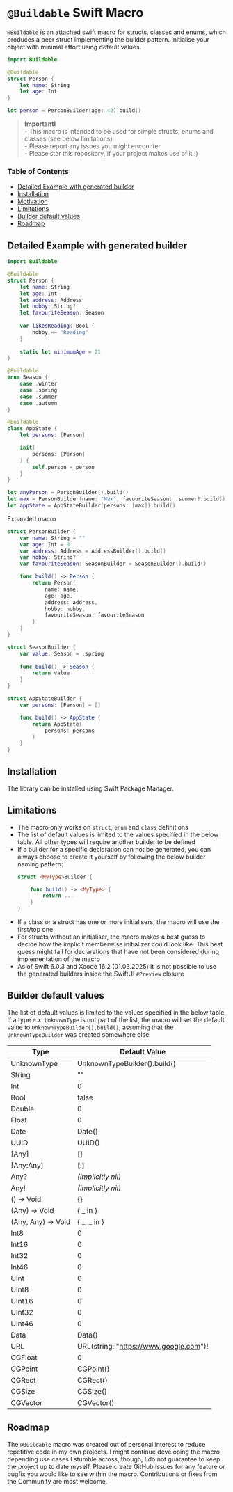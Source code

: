 # `@Buildable` Swift Macro
`@Buildable` is an attached swift macro for structs, classes and enums, which produces a peer struct implementing the builder pattern. Initialise your object with minimal effort using default values.
```swift
import Buildable

@Buildable
struct Person {
    let name: String
    let age: Int
}

let person = PersonBuilder(age: 42).build()
```

> **Important!**
    <br>- This macro is intended to be used for simple structs, enums and classes (see below limitations)
    <br>- Please report any issues you might encounter
    <br>- Please star this repository, if your project makes use of it :) 

### Table of Contents
- [Detailed Example with generated builder](#Detailed-Example-with-generated-builder)
- [Installation](#Installation)
- [Motivation](#Motivation)
- [Limitations](#Limitations)
- [Builder default values](#Builder-default-values)
- [Roadmap](#Roadmap)

## Detailed Example with generated builder
```swift
import Buildable

@Buildable
struct Person {
    let name: String
    let age: Int
    let address: Address
    let hobby: String?
    let favouriteSeason: Season
    
    var likesReading: Bool {
        hobby == "Reading" 
    }
    
    static let minimumAge = 21
}

@Buildable
enum Season {
    case .winter
    case .spring
    case .summer
    case .autumn
}

@Buildable
class AppState {
    let persons: [Person]

    init(
        persons: [Person]
    ) {
        self.person = person
    }
}

let anyPerson = PersonBuilder().build()
let max = PersonBuilder(name: "Max", favouriteSeason: .summer).build()
let appState = AppStateBuilder(persons: [max]).build()
```
Expanded macro
```swift
struct PersonBuilder {
    var name: String = ""
    var age: Int = 0
    var address: Address = AddressBuilder().build()
    var hobby: String?
    var favouriteSeason: SeasonBuilder = SeasonBuilder().build()

    func build() -> Person {
        return Person(
            name: name,
            age: age,
            address: address,
            hobby: hobby,
            favouriteSeason: favouriteSeason
        )
    }
}

struct SeasonBuilder {
    var value: Season = .spring
    
    func build() -> Season {
        return value
    }
}

struct AppStateBuilder {
    var persons: [Person] = []

    func build() -> AppState {
        return AppState(
            persons: persons
        )
    }
}
```

## Installation
The library can be installed using Swift Package Manager.

## Limitations
- The macro only works on `struct`, `enum` and `class` definitions
- The list of default values is limited to the values specified in the below table. All other types will require another builder to be defined
- If a builder for a specific declaration can not be generated, you can always choose to create it yourself by following the below builder naming pattern:
    ```swift
    struct <MyType>Builder {

        func build() -> <MyType> {
            return ...
        }
    }
    ```
- If a class or a struct has one or more initialisers, the macro will use the first/top one
- For structs without an initialiser, the macro makes a best guess to decide how the implicit memberwise initializer could look like. This best guess might fail for declarations that have not been considered during implementation of the macro
- As of Swift 6.0.3 and Xcode 16.2 (01.03.2025) it is not possible to use the generated builders inside the SwiftUI `#Preview` closure

## Builder default values
The list of default values is limited to the values specified in the below table. 
If a type e.x. `UnknownType` is not part of the list, the macro will set the default value to `UnknownTypeBuilder().build()`, 
assuming that the `UnknownTypeBuilder` was created somewhere else.

| Type | Default Value |
| - | - |
| UnknownType | UnknownTypeBuilder().build() |
| String | "" |
| Int | 0 |
| Bool | false |
| Double | 0 |
| Float | 0 |
| Date | Date() |
| UUID | UUID() |
| [Any] | [] |
| [Any:Any] | [:] |
| Any? | *(implicitly nil)* |
| Any! | *(implicitly nil)* |
| () -> Void | {} |
| (Any) -> Void | { \_ in } |
| (Any, Any) -> Void | { \_, \_ in } |
| Int8 | 0 |
| Int16 | 0 |
| Int32 | 0 |
| Int46 | 0 |
| UInt | 0 |
| UInt8 | 0 |
| UInt16 | 0 |
| UInt32 | 0 |
| UInt46 | 0 |
| Data | Data() |
| URL | URL(string: "https://www.google.com")! |
| CGFloat | 0 |
| CGPoint | CGPoint() |
| CGRect | CGRect() |
| CGSize | CGSize() |
| CGVector | CGVector() |


## Roadmap

The `@Buildable` macro was created out of personal interest to reduce repetitive code in my own projects. I might continue developing the macro depending use cases I stumble across, though, I do not guarantee to keep the project up to date myself. Please create GitHub issues for any feature or bugfix you would like to see within the macro. Contributions or fixes from the Community are most welcome.

